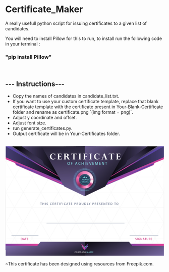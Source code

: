 # Certificate_Maker
<p>A really usefull python script for issuing certificates to a given list of candidates.</p>
<a>You will need to install Pillow for this to run, to install run the following code in your terminal :
  <h3><a>"</a>pip install Pillow<a>"</a></h3>
  <br>
<h2>--- Instructions---</h2>
<ul>
<li><a>Copy the names of candidates in candidate_list.txt.</a><br></li>
<li><a>If you want to use your custom certificate template, replace that blank certificate template with the certificate present in Your-Blank-Certificate folder and rename as certificate.png `(img format = png)`.</a><br></li>
<li><a>Adjust y coordinate and offset.</a><br></li>
<li><a>Adjust font size.</a><br></li>
<li><a>run generate_certificates.py.</a><br></li>
<li><a>Output certificate will be in Your-Certificates folder.</a><br></li>
</ul>
<br>
<img src="/Your-Blank-Certificate/certificate.png">

~This certificate has been designed using resources from Freepik.com.
